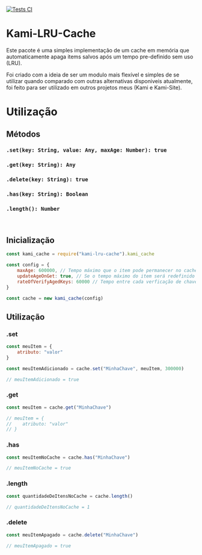 [![Tests CI](https://github.com/alanfilho184/Kami-LRU-Cache/actions/workflows/test.yml/badge.svg)](https://github.com/alanfilho184/Kami-LRU-Cache/actions/workflows/test.yml)


# Kami-LRU-Cache
Este pacote é uma simples implementação de um cache em memória que automaticamente apaga items salvos após um tempo pre-definido sem uso (LRU).

Foi criado com a ideia de ser um modulo mais flexível e simples de se utilizar quando comparado com outras alternativas disponiveis atualmente, foi feito para ser utilizado em outros projetos meus (Kami e Kami-Site).
# Utilização
## Métodos
### `.set(key: String, value: Any, maxAge: Number): true`
### `.get(key: String): Any`
### `.delete(key: String): true`
### `.has(key: String): Boolean`
### `.length(): Number`
&nbsp;

## Inicialização
```js
const kami_cache = require("kami-lru-cache").kami_cache

const config = {
    maxAge: 600000, // Tempo máximo que o item pode permanecer no cache em milissegundos
    updateAgeOnGet: true, // Se o tempo máximo do item será redefinido sempre que ele for utilizado
    rateOfVerifyAgedKeys: 60000 // Tempo entre cada verficação de chaves que atingiram seu tempo máximo
}

const cache = new kami_cache(config)
```

## Utilização
### .set
```js
const meuItem = {
    atributo: "valor"
}

const meuItemAdicionado = cache.set("MinhaChave", meuItem, 300000)

// meuItemAdicionado = true
```

### .get
```js
const meuItem = cache.get("MinhaChave")

// meuItem = {
//    atributo: "valor"
// }
```

### .has
```js
const meuItemNoCache = cache.has("MinhaChave")

// meuItemNoCache = true
```

### .length
```js
const quantidadeDeItensNoCache = cache.length()

// quantidadeDeItensNoCache = 1
```

### .delete
```js
const meuItemApagado = cache.delete("MinhaChave")

// meuItemApagado = true
```